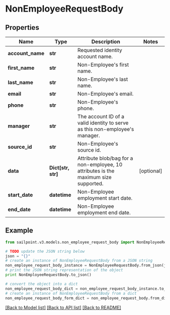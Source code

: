 # NonEmployeeRequestBody


## Properties
Name | Type | Description | Notes
------------ | ------------- | ------------- | -------------
**account_name** | **str** | Requested identity account name. | 
**first_name** | **str** | Non-Employee&#39;s first name. | 
**last_name** | **str** | Non-Employee&#39;s last name. | 
**email** | **str** | Non-Employee&#39;s email. | 
**phone** | **str** | Non-Employee&#39;s phone. | 
**manager** | **str** | The account ID of a valid identity to serve as this non-employee&#39;s manager. | 
**source_id** | **str** | Non-Employee&#39;s source id. | 
**data** | **Dict[str, str]** | Attribute blob/bag for a non-employee, 10 attributes is the maximum size supported. | [optional] 
**start_date** | **datetime** | Non-Employee employment start date. | 
**end_date** | **datetime** | Non-Employee employment end date. | 

## Example

```python
from sailpoint.v3.models.non_employee_request_body import NonEmployeeRequestBody

# TODO update the JSON string below
json = "{}"
# create an instance of NonEmployeeRequestBody from a JSON string
non_employee_request_body_instance = NonEmployeeRequestBody.from_json(json)
# print the JSON string representation of the object
print NonEmployeeRequestBody.to_json()

# convert the object into a dict
non_employee_request_body_dict = non_employee_request_body_instance.to_dict()
# create an instance of NonEmployeeRequestBody from a dict
non_employee_request_body_form_dict = non_employee_request_body.from_dict(non_employee_request_body_dict)
```
[[Back to Model list]](../README.md#documentation-for-models) [[Back to API list]](../README.md#documentation-for-api-endpoints) [[Back to README]](../README.md)


